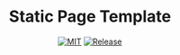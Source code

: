 <h1 align="center">Static Page Template</h1>

<div align="center">

[![MIT](https://img.shields.io/github/license/spider-nest/static-page-template)](https://cdn.jsdelivr.net/gh/spider-nest/static-page-template@main/LICENSE)
[![Release](https://img.shields.io/github/v/release/spider-nest/static-page-template)](https://github.com/spider-nest/static-page-template/releases/latest)

</div>
